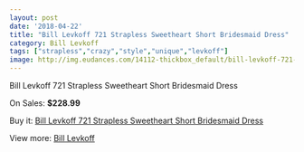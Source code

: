 ```yaml
---
layout: post
date: '2018-04-22'
title: "Bill Levkoff 721 Strapless Sweetheart Short Bridesmaid Dress"
category: Bill Levkoff
tags: ["strapless","crazy","style","unique","levkoff"]
image: http://img.eudances.com/14112-thickbox_default/bill-levkoff-721-strapless-sweetheart-short-bridesmaid-dress.jpg
---
```

Bill Levkoff 721 Strapless Sweetheart Short Bridesmaid Dress

On Sales: **$228.99**
<a href="https://www.eudances.com/en/bill-levkoff/4235-bill-levkoff-721-strapless-sweetheart-short-bridesmaid-dress.html"><amp-img layout="responsive" width="600" height="600" src="//img.eudances.com/14112-thickbox_default/bill-levkoff-721-strapless-sweetheart-short-bridesmaid-dress.jpg" alt="Bill Levkoff 721 Strapless Sweetheart Short Bridesmaid Dress 0" /></a>
<a href="https://www.eudances.com/en/bill-levkoff/4235-bill-levkoff-721-strapless-sweetheart-short-bridesmaid-dress.html"><amp-img layout="responsive" width="600" height="600" src="//img.eudances.com/14115-thickbox_default/bill-levkoff-721-strapless-sweetheart-short-bridesmaid-dress.jpg" alt="Bill Levkoff 721 Strapless Sweetheart Short Bridesmaid Dress 1" /></a>
<a href="https://www.eudances.com/en/bill-levkoff/4235-bill-levkoff-721-strapless-sweetheart-short-bridesmaid-dress.html"><amp-img layout="responsive" width="600" height="600" src="//img.eudances.com/14114-thickbox_default/bill-levkoff-721-strapless-sweetheart-short-bridesmaid-dress.jpg" alt="Bill Levkoff 721 Strapless Sweetheart Short Bridesmaid Dress 2" /></a>
<a href="https://www.eudances.com/en/bill-levkoff/4235-bill-levkoff-721-strapless-sweetheart-short-bridesmaid-dress.html"><amp-img layout="responsive" width="600" height="600" src="//img.eudances.com/14113-thickbox_default/bill-levkoff-721-strapless-sweetheart-short-bridesmaid-dress.jpg" alt="Bill Levkoff 721 Strapless Sweetheart Short Bridesmaid Dress 3" /></a>

Buy it: [Bill Levkoff 721 Strapless Sweetheart Short Bridesmaid Dress](https://www.eudances.com/en/bill-levkoff/4235-bill-levkoff-721-strapless-sweetheart-short-bridesmaid-dress.html "Bill Levkoff 721 Strapless Sweetheart Short Bridesmaid Dress")

View more: [Bill Levkoff](https://www.eudances.com/en/57-bill-levkoff "Bill Levkoff")